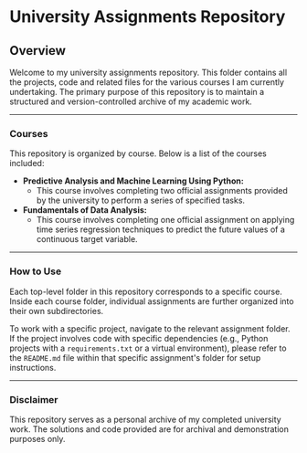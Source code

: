 # University Assignments Repository

## Overview

Welcome to my university assignments repository. This folder contains all the projects, code and related files for the various courses I am currently undertaking. The primary purpose of this repository is to maintain a structured and version-controlled archive of my academic work.

---

### Courses

This repository is organized by course. Below is a list of the courses included:

* **Predictive Analysis and Machine Learning Using Python:**
  * This course involves completing two official assignments provided by the university to perform a series of specified tasks.
* **Fundamentals of Data Analysis:**
  * This course involves completing one official assignment on applying time series regression techniques to predict the future values of a continuous target variable.

---

### How to Use

Each top-level folder in this repository corresponds to a specific course. Inside each course folder, individual assignments are further organized into their own subdirectories.

To work with a specific project, navigate to the relevant assignment folder. If the project involves code with specific dependencies (e.g., Python projects with a `requirements.txt` or a virtual environment), please refer to the `README.md` file within that specific assignment's folder for setup instructions.

---

### Disclaimer

This repository serves as a personal archive of my completed university work. The solutions and code provided are for archival and demonstration purposes only.
